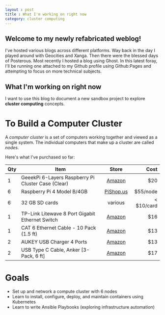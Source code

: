 ```yaml
---
layout : post
title : What I'm working on right now
category: cluster computing
---
```


## Welcome to my newly refabricated weblog! 

I've hosted various blogs across different platforms. Way back in the day I played around with Geocities and Xanga. Then there were the blessed days of Posterous. Most recently I hosted a blog using Ghost. In this latest foray, I'll be running one attached to my Github profile using Github:Pages and attempting to focus on more technical subjects.

## What I'm working on right now

I want to use this blog to document a new sandbox project to explore **cluster computing** concepts. 

# To Build a Computer Cluster

A _computer cluster_ is a set of computers working together and viewed as a single system. The individual computers that make up a cluster are called _nodes_.

Here's what I've purchased so far:

| Qty | Item          | Store         | Cost  |
| --- | ------------- |:-------------:| -----:|
|1 | GeeekPi 6-Layers Raspberry Pi Cluster Case (Clear) | [Amazon](https://www.amazon.com/gp/product/B085XT8W9S/ref=ppx_yo_dt_b_asin_title_o00_s00?ie=UTF8&psc=1) | $20 |
| 6 | Raspberry Pi 4 Model B/4GB     | [PiShop.us](https://www.pishop.us/product/raspberry-pi-4-model-b-4gb/)      |   $55/node |
| 6 | 32 GB SD cards | various      |    < $10/card |
| 1 | TP-Link Litewave 8 Port Gigabit Ethernet Switch | [Amazon](https://www.amazon.com/gp/product/B086384H7C/ref=ppx_yo_dt_b_asin_title_o00_s00?ie=UTF8&psc=1) | $16 |
| 1 | CAT 6 Ethernet Cable - 10 Pack (1.5 ft) | [Amazon](https://www.amazon.com/gp/product/B00GBBSX92/ref=ppx_od_dt_b_asin_title_s00?ie=UTF8&psc=1) | $13 |
| 2 | AUKEY USB Charger 4 Ports | [Amazon](https://www.amazon.com/gp/product/B084Z2DCPP/ref=ppx_od_dt_b_asin_title_s00?ie=UTF8&psc=1) | $13 |
| 2 | USB Type C Cable, Anker [3-Pack, 6 ft] | [Amazon](https://www.amazon.com/gp/product/B07VZZ8LXC/ref=ppx_od_dt_b_asin_title_s00?ie=UTF8&psc=1) | $17 |
#

# Goals
- Set up and network a compute cluster with 6 nodes
- Learn to install, configure, deploy, and maintain containers using Kubernetes
- Learn to write Ansible Playbooks (exploring infrastructure automation)